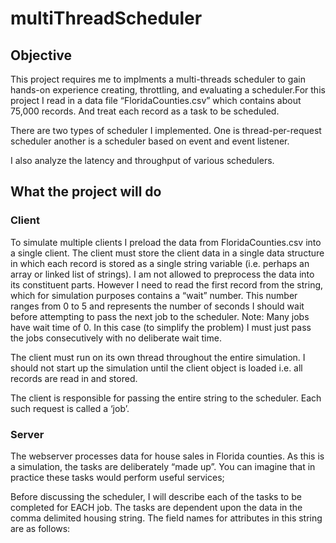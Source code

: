 # multiThreadScheduler

## Objective

This project requires me to implments a multi-threads scheduler to gain hands-on experience creating, throttling, and evaluating a scheduler.For this project I read in a data file “FloridaCounties.csv” which contains about 75,000 records. And treat each record as a task to be scheduled. 

There are two types of scheduler I implemented. One is thread-per-request scheduler another is a scheduler based on event and event listener.

I also analyze the latency and throughput of various schedulers.

## What the project will do

### Client
To simulate multiple clients I preload the data from FloridaCounties.csv into a single client. The client must store the client data in a single data structure in which each record is stored as a single string variable (i.e. perhaps an array or linked list of strings). I am not allowed to preprocess the data into its constituent parts. However I need to read the first record from the string, which for simulation purposes contains a “wait” number. This number ranges from 0 to 5 and represents the number of seconds I should wait before attempting to pass the next job to the scheduler. Note: Many jobs have wait time of 0. In this case (to simplify the problem) I must just pass the jobs consecutively with no deliberate wait time.

The client must run on its own thread throughout the entire simulation. I should not start up the simulation until the client object is loaded i.e. all records are read in and stored.

The client is responsible for passing the entire string to the scheduler. Each such request is called a ‘job’.

### Server

The webserver processes data for house sales in Florida counties. As this is a simulation, the tasks are deliberately “made up”. You can imagine that in practice these tasks would perform useful services;

Before discussing the scheduler, I will describe each of the tasks to be completed for EACH job. The tasks are dependent upon the data in the comma delimited housing string. The field names for attributes in this string are as follows:



